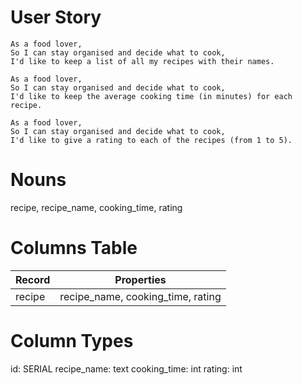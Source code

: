 # User Story
```
As a food lover,
So I can stay organised and decide what to cook,
I'd like to keep a list of all my recipes with their names.

As a food lover,
So I can stay organised and decide what to cook,
I'd like to keep the average cooking time (in minutes) for each recipe.

As a food lover,
So I can stay organised and decide what to cook,
I'd like to give a rating to each of the recipes (from 1 to 5).
```

# Nouns
recipe, recipe_name, cooking_time, rating

# Columns Table
| Record                | Properties                        |
| --------------------- | --------------------------------- |
| recipe                | recipe_name, cooking_time, rating |

# Column Types
id: SERIAL
recipe_name: text
cooking_time: int
rating: int
